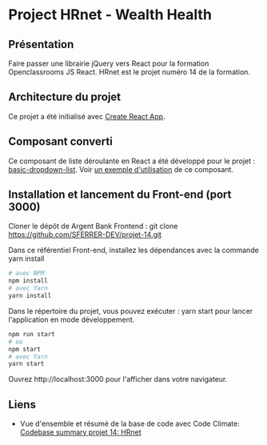 # Project HRnet - Wealth Health

## Présentation

Faire passer une librairie jQuery vers React pour la formation Openclassrooms JS React. HRnet est le projet numéro 14 de la formation.

## Architecture du projet

Ce projet a été initialisé avec [Create React App](https://github.com/facebook/create-react-app).

## Composant converti

Ce composant de liste déroulante en React a été développé pour le projet : [basic-dropdown-list](https://www.npmjs.com/package/basic-dropdown-list).
Voir [un exemple d'utilisation](https://hrnet-basic-dropdown-list.vercel.app/) de ce composant.

## Installation et lancement du Front-end (port 3000)

Cloner le dépôt de Argent Bank Frontend : git clone https://github.com/SFERRER-DEV/projet-14.git

Dans ce référentiel Front-end, installez les dépendances avec la commande yarn install

```bash
# avec NPM
npm install
# avec Yarn
yarn install
```

Dans le répertoire du projet, vous pouvez exécuter : yarn start pour lancer l'application en mode développement.

```bash
npm run start
# ou
npm start
# avec Yarn
yarn start
```

Ouvrez http://localhost:3000 pour l'afficher dans votre navigateur.

## Liens

- Vue d'ensemble et résumé de la base de code avec Code Climate: [Codebase summary projet 14: HRnet ](https://codeclimate.com/github/SFERRER-DEV/projet-14)
